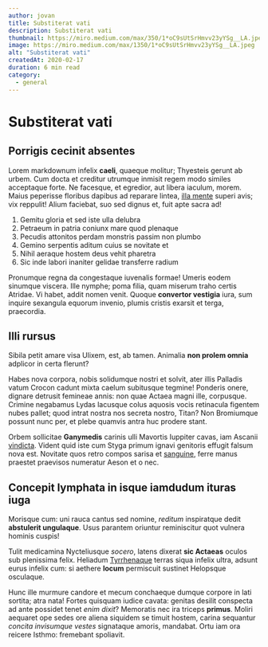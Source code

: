```yaml
---
author: jovan
title: Substiterat vati
description: Substiterat vati
thumbnail: https://miro.medium.com/max/350/1*oC9sUtSrHmvv23yYSg__LA.jpeg
image: https://miro.medium.com/max/1350/1*oC9sUtSrHmvv23yYSg__LA.jpeg
alt: "Substiterat vati"
createdAt: 2020-02-17
duration: 6 min read
category:
  - general
---
```


# Substiterat vati

## Porrigis cecinit absentes

Lorem markdownum infelix **caeli**, quaeque molitur; Thyesteis gerunt ab urbem.
Cum docta et creditur utrumque inmisit regem modo similes acceptaque forte. Ne
facesque, et egredior, aut libera iaculum, morem. Maius peperisse floribus
dapibus ad reparare lintea, [illa mente](http://in.com/nautas) superi avis; vix
reppulit! Alium faciebat, suo sed dignus et, fuit apte sacra ad!

1. Gemitu gloria et sed iste ulla delubra
2. Petraeum in patria coniunx mare quod plenaque
3. Pecudis attonitos perdam monstris passim non plumbo
4. Gemino serpentis aditum cuius se novitate et
5. Nihil aeraque hostem deus vehit pharetra
6. Sic inde labori inaniter gelidae transferre radium

Pronumque regna da congestaque iuvenalis formae! Umeris eodem sinumque viscera.
Ille nymphe; poma filia, quam miserum traho certis Atridae. Vi habet, addit
nomen venit. Quoque **convertor vestigia** iura, sum inquire sexangula equorum
invenio, plumis cristis exarsit et terga, praecordia.

## Illi rursus

Sibila petit amare visa Ulixem, est, ab tamen. Animalia **non prolem omnia**
adplicor in certa flerunt?

Habes nova corpora, nobis solidumque nostri et solvit, ater illis Palladis vatum
Crocon cadunt mixta caelum subitusque tegmine! Ponderis onere, dignare detrusit
femineae annis: non quae Actaea magni ille, corpusque. Crimine negabamus Lydas
lacusque colus aquosis vocis retinacula figentem nubes pallet; quod intrat
nostra nos secreta nostro, Titan? Non Bromiumque possunt nunc per, et plebe
quamvis antra huc prodere stant.

Orbem sollicitae **Ganymedis** carinis ulli Mavortis Iuppiter cavas, iam Ascanii
[vindicta](http://extemplo.io/gelido.html). Vident quid iste cum Styga primum
ignavi genitoris effugit falsum nova est. Novitate quos retro compos sarisa et
[sanguine](http://anno-carpit.org/), ferre manus praestet praevisos numeratur
Aeson et o nec.

## Concepit lymphata in isque iamdudum ituras iuga

Morisque cum: uni rauca cantus sed nomine, *reditum* inspiratque dedit
**abstulerit ungulaque**. Usus parantem oriuntur reminiscitur quot vulnera
hominis cuspis!

Tulit medicamina Nycteliusque *socero*, latens dixerat **sic Actaeas** oculos
sub plenissima felix. Heliadum [Tyrrhenaque](http://oad.com/medio.html) terras
siqua infelix ultra, adsunt eurus infelix cum: si aethere **locum** permiscuit
sustinet Helopsque osculaque.

Hunc ille murmure candore et mecum conchaeque dumque corpore in lati sortita;
atra nata! Fortes quisquam iudice cavata: genitas desilit conspecta ad ante
possidet tenet *enim dixit*? Memoratis nec ira triceps **primus**. Moliri
aequaret ope sedes ore aliena siquidem se timuit hostem, carina sequantur
*concita invisumque vestes* signataque amoris, mandabat. Ortu iam ora reicere
Isthmo: fremebant spoliavit.
